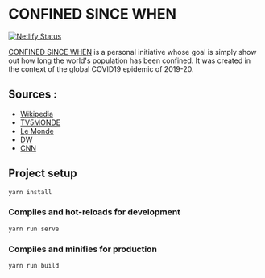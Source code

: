 # CONFINED SINCE WHEN
[![Netlify Status](https://api.netlify.com/api/v1/badges/3dcd2254-6385-4583-af32-020848a896d6/deploy-status)](https://app.netlify.com/sites/confined/deploys)

[CONFINED SINCE WHEN](https://confines-depuis-quand.com) is a personal initiative whose goal is simply show out how long the world's population has been confined. It was created in the context of the global COVID19 epidemic of 2019-20.

## Sources : 
- [Wikipedia](https://en.wikipedia.org/wiki/2019%E2%80%9320_coronavirus_pandemic)
- [TV5MONDE](https://information.tv5monde.com/info/coronavirus-quels-sont-les-pays-confines-352330)
- [Le Monde](https://www.lemonde.fr/planete/article/2020/03/30/coronavirus-quels-pays-sont-confines_6034936_3244.html)
- [DW](https://www.dw.com/en/coronavirus-what-are-the-lockdown-measures-across-europe/a-52905137)
- [CNN](https://edition.cnn.com/2020/04/11/health/european-countries-reopening-coronavirus-intl/index.html)

## Project setup
```
yarn install
```

### Compiles and hot-reloads for development
```
yarn run serve
```

### Compiles and minifies for production
```
yarn run build
```

